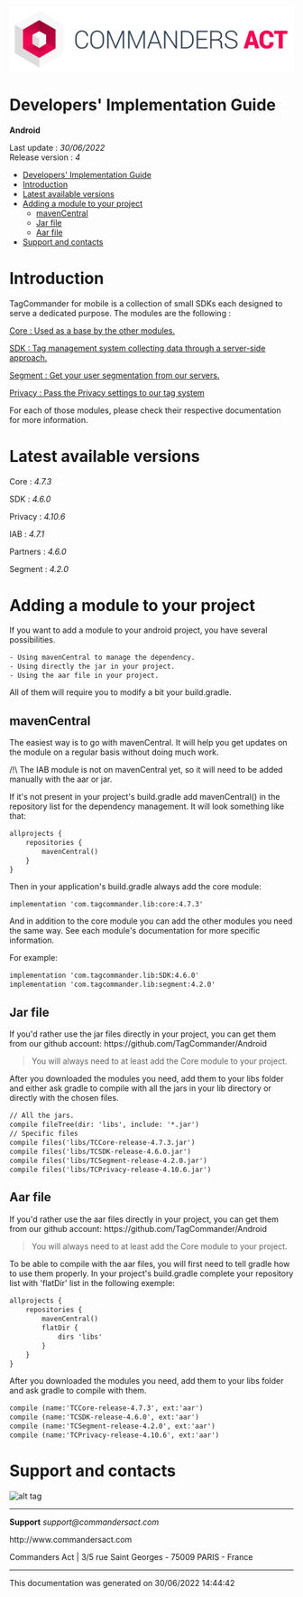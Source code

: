 
<html>
<body>
<p><img alt="alt tag" src="res/ca_logo.png" /></p>
<h1 id="developers-implementation-guide">Developers' Implementation Guide</h1>
<p><strong>Android</strong></p>
<p>Last update : <em>30/06/2022</em><br />
Release version : <em>4</em></p>
<p><div id="end_first_page" /></p>

<div class="toc">
<ul>
<li><a href="#developers-implementation-guide">Developers' Implementation Guide</a></li>
<li><a href="#introduction">Introduction</a></li>
<li><a href="#latest-available-versions">Latest available versions</a></li>
<li><a href="#adding-a-module-to-your-project">Adding a module to your project</a><ul>
<li><a href="#mavencentral">mavenCentral</a></li>
<li><a href="#jar-file">Jar file</a></li>
<li><a href="#aar-file">Aar file</a></li>
</ul>
</li>
<li><a href="#support-and-contacts">Support and contacts</a></li>
</ul>
</div>
<h1 id="introduction">Introduction</h1>
<p>TagCommander for mobile is a collection of small SDKs each designed to serve a dedicated purpose.
The modules are the following :</p>
<p><a href="TCCore/README.md">Core : Used as a base by the other modules.</a></p>
<p><a href="TCSDK/README.md">SDK : Tag management system collecting data through a server-side approach.</a></p>
<p><a href="TCSegment/README.md">Segment : Get your user segmentation from our servers.</a></p>
<p><a href="TCPrivacy/README.md">Privacy : Pass the Privacy settings to our tag system</a></p>
<p>For each of those modules, please check their respective documentation for more information.</p>
<h1 id="latest-available-versions">Latest available versions</h1>
<p>Core : <em>4.7.3</em></p>
<p>SDK : <em>4.6.0</em></p>
<p>Privacy : <em>4.10.6</em></p>
<p>IAB : <em>4.7.1</em></p>
<p>Partners : <em>4.6.0</em></p>
<p>Segment : <em>4.2.0</em></p>
<h1 id="adding-a-module-to-your-project">Adding a module to your project</h1>
<p>If you want to add a module to your android project, you have several possibilities.</p>
<pre><code>- Using mavenCentral to manage the dependency.
- Using directly the jar in your project.
- Using the aar file in your project.
</code></pre>
<p>All of them will require you to modify a bit your build.gradle.</p>
<h2 id="mavencentral">mavenCentral</h2>
<p>The easiest way is to go with mavenCentral. It will help you get updates on the module on a regular basis without doing much work.</p>
<p>/!\ The IAB module is not on mavenCentral yet, so it will need to be added manually with the aar or jar.</p>
<p>If it's not present in your project's build.gradle add mavenCentral() in the repository list for the dependency management. It will look something like that:</p>
<pre><code>allprojects {
    repositories {
        mavenCentral()
    }
}
</code></pre>
<p>Then in your application's build.gradle always add the core module:</p>
<pre><code>implementation 'com.tagcommander.lib:core:4.7.3'
</code></pre>
<p>And in addition to the core module you can add the other modules you need the same way. See each module's documentation for more specific information.</p>
<p>For example:</p>
<pre><code>implementation 'com.tagcommander.lib:SDK:4.6.0'
implementation 'com.tagcommander.lib:segment:4.2.0'
</code></pre>
<h2 id="jar-file">Jar file</h2>
<p>If you'd rather use the jar files directly in your project, you can get them from our github account: https://github.com/TagCommander/Android</p>
<div class="warning"></div>

<blockquote>
<p>You will always need to at least add the Core module to your project.</p>
</blockquote>
<p>After you downloaded the modules you need, add them to your libs folder and either ask gradle to compile with all the jars in your lib directory or directly with the chosen files.</p>
<pre><code>// All the jars.
compile fileTree(dir: 'libs', include: '*.jar')
// Specific files
compile files('libs/TCCore-release-4.7.3.jar')
compile files('libs/TCSDK-release-4.6.0.jar')
compile files('libs/TCSegment-release-4.2.0.jar')
compile files('libs/TCPrivacy-release-4.10.6.jar')
</code></pre>
<h2 id="aar-file">Aar file</h2>
<p>If you'd rather use the aar files directly in your project, you can get them from our github account: https://github.com/TagCommander/Android</p>
<div class="warning"></div>

<blockquote>
<p>You will always need to at least add the Core module to your project.</p>
</blockquote>
<p>To be able to compile with the aar files, you will first need to tell gradle how to use them properly. In your project's build.gradle complete your repository list with 'flatDir' list in the following exemple:</p>
<pre><code>allprojects {
    repositories {
        mavenCentral()
        flatDir {
            dirs 'libs'
        }
    }
}
</code></pre>
<p>After you downloaded the modules you need, add them to your libs folder and ask gradle to compile with them.</p>
<pre><code>compile (name:'TCCore-release-4.7.3', ext:'aar')
compile (name:'TCSDK-release-4.6.0', ext:'aar')
compile (name:'TCSegment-release-4.2.0', ext:'aar')
compile (name:'TCPrivacy-release-4.10.6', ext:'aar')
</code></pre>
<h1 id="support-and-contacts">Support and contacts</h1>
<p><img alt="alt tag" src="../res/ca_logo.png" /></p>
<hr />
<p><strong>Support</strong>
<em>support@commandersact.com</em></p>
<p>http://www.commandersact.com</p>
<p>Commanders Act | 3/5 rue Saint Georges - 75009 PARIS - France</p>
<hr />
<p>This documentation was generated on 30/06/2022 14:44:42</p>
</body>
</html>